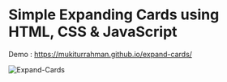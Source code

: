 # Simple Expanding Cards using HTML, CSS & JavaScript

Demo : https://mukiturrahman.github.io/expand-cards/

![Expand-Cards](https://i.ibb.co/Msk9qYw/ezgif-com-gif-maker.gif)
